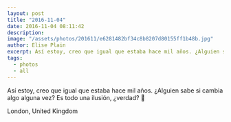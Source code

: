 ```yaml
---
layout: post
title: "2016-11-04"
date: 2016-11-04 08:11:42
description: 
image: "/assets/photos/201611/e6281482bf34c8b8207d80155ff1b48b.jpg"
author: Elise Plain
excerpt: Así estoy, creo que igual que estaba hace mil años. ¿Alguien sabe si cambia algo alguna vez? Es todo una ilusión, ¿verdad? 🍂
tags: 
  - photos
  - all
---
```


Así estoy, creo que igual que estaba hace mil años. ¿Alguien sabe si cambia algo alguna vez? Es todo una ilusión, ¿verdad? 🍂
<p></p>
London, United Kingdom